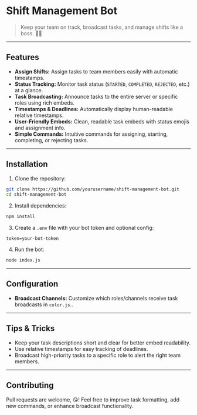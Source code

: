 # Shift Management Bot

> Keep your team on track, broadcast tasks, and manage shifts like a boss. 💼✨

---

## Features

* **Assign Shifts:** Assign tasks to team members easily with automatic timestamps.
* **Status Tracking:** Monitor task status (`STARTED`, `COMPLETED`, `REJECTED`, etc.) at a glance.
* **Task Broadcasting:** Announce tasks to the entire server or specific roles using rich embeds.
* **Timestamps & Deadlines:** Automatically display human-readable relative timestamps.
* **User-Friendly Embeds:** Clean, readable task embeds with status emojis and assignment info.
* **Simple Commands:** Intuitive commands for assigning, starting, completing, or rejecting tasks.

---

## Installation

1. Clone the repository:

```bash
git clone https://github.com/yourusername/shift-management-bot.git
cd shift-management-bot
```

2. Install dependencies:

```bash
npm install
```

3. Create a `.env` file with your bot token and optional config:

```env
token=your-bot-token
```

4. Run the bot:

```bash
node index.js
```

---

## Configuration

* **Broadcast Channels:** Customize which roles/channels receive task broadcasts in `color.js`..

---

## Tips & Tricks

* Keep your task descriptions short and clear for better embed readability.
* Use relative timestamps for easy tracking of deadlines.
* Broadcast high-priority tasks to a specific role to alert the right team members.

---

## Contributing

Pull requests are welcome, 😘!
Feel free to improve task formatting, add new commands, or enhance broadcast functionality.

